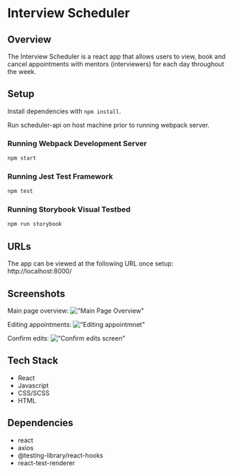 # Interview Scheduler

## Overview
The Interview Scheduler is a react app that allows users to view, book and cancel appointments with mentors (interviewers) for each day throughout the week.

## Setup

Install dependencies with `npm install`.

Run scheduler-api on host machine prior to running webpack server.

### Running Webpack Development Server

```sh
npm start
```

### Running Jest Test Framework

```sh
npm test
```

### Running Storybook Visual Testbed

```sh
npm run storybook
```

## URLs
The app can be viewed at the following URL once setup:
http://localhost:8000/

## Screenshots
Main page overview:
!["Main Page Overview"](https://github.com/youthbazzy/scheduler/blob/master/docs/scheduler-main.png?raw=true)

Editing appointments:
!["Editing appointmnet"](https://github.com/youthbazzy/scheduler/blob/master/docs/scheduler-edit.png?raw=true)

Confirm edits:
!["Confirm edits screen"](https://github.com/youthbazzy/scheduler/blob/master/docs/scheduler-confirm.png?raw=true)

## Tech Stack 
- React 
- Javascript
- CSS/SCSS
- HTML

## Dependencies
- react
- axios
- @testing-library/react-hooks
- react-test-renderer
